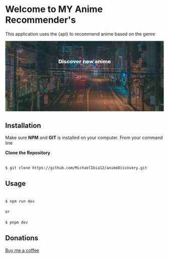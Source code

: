 # Welcome to MY Anime Recommender's

This application uses the {api} to recommend anime based on the genre

![screenshot](public/screenshot.png)


## Installation

Make sure **NPM** and **GIT** is installed on your computer. From your command line

**Clone the Repository**

```bash

$ git clone https://github.com/MichaelIbia12/animeDiscovery.git

```

## Usage

```bash

$ npm run dev

or 

$ pnpm dev

```

## Donations

[Buy me a coffee](https://buymeacoffee.com/mars.shall)
